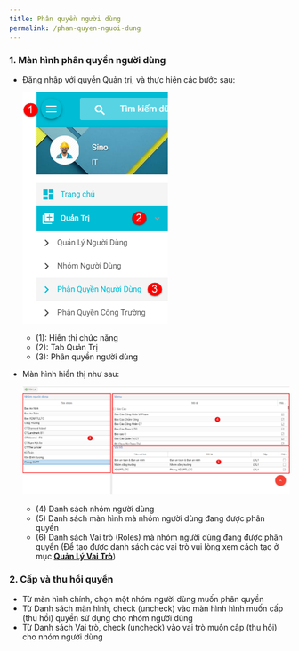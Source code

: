 ```yaml
---
title: Phân quyền người dùng
permalink: /phan-quyen-nguoi-dung
---
```


### **1. Màn hình phân quyền người dùng**
* Đăng nhập với quyền Quản trị, và thực hiện các bước sau:

     ![](assets/permission/mnPermission.png)

     * (1): Hiển thị chức năng
     * (2): Tab Quản Trị
     * (3): Phân quyền người dùng

* Màn hình hiển thị như sau:

     ![](assets/permission/PermissionManager.png)

     * (4) Danh sách nhóm người dùng
     * (5) Danh sách màn hình mà nhóm người dùng đang được phân quyền
     * (6) Danh sách Vai trò (Roles) mà nhóm người dùng đang được phân quyền (Để tạo được danh sách các vai trò vui lòng xem cách tạo ở mục **[Quản Lý Vai Trò](./quan-ly-vai-tro)**)

### **2. Cấp và thu hồi quyền**
* Từ màn hình chính, chọn một nhóm người dùng muốn phân quyền
* Từ Danh sách màn hình, check (uncheck) vào màn hình hình muốn cấp (thu hồi) quyền sử dụng cho nhóm người dùng
* Từ Danh sách Vai trò, check (uncheck) vào vai trò muốn cấp (thu hồi) cho nhóm người dùng
